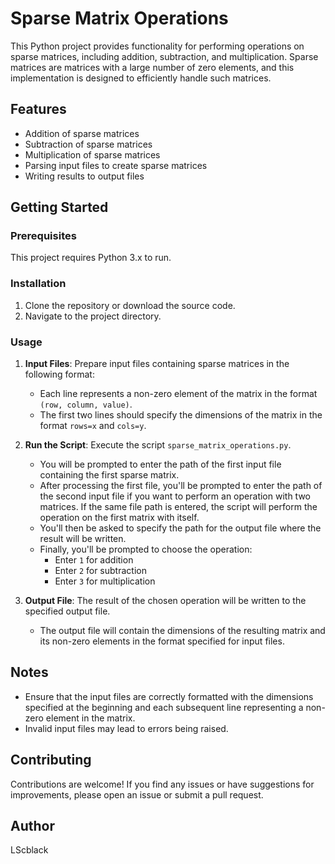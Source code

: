 # Sparse Matrix Operations

This Python project provides functionality for performing operations on sparse matrices, including addition, subtraction, and multiplication. Sparse matrices are matrices with a large number of zero elements, and this implementation is designed to efficiently handle such matrices.

## Features

- Addition of sparse matrices
- Subtraction of sparse matrices
- Multiplication of sparse matrices
- Parsing input files to create sparse matrices
- Writing results to output files

## Getting Started

### Prerequisites

This project requires Python 3.x to run.

### Installation

1. Clone the repository or download the source code.
2. Navigate to the project directory.

### Usage

1. **Input Files**: Prepare input files containing sparse matrices in the following format:
   - Each line represents a non-zero element of the matrix in the format `(row, column, value)`.
   - The first two lines should specify the dimensions of the matrix in the format `rows=x` and `cols=y`.

2. **Run the Script**: Execute the script `sparse_matrix_operations.py`.
   - You will be prompted to enter the path of the first input file containing the first sparse matrix.
   - After processing the first file, you'll be prompted to enter the path of the second input file if you want to perform an operation with two matrices. If the same file path is entered, the script will perform the operation on the first matrix with itself.
   - You'll then be asked to specify the path for the output file where the result will be written.
   - Finally, you'll be prompted to choose the operation:
     - Enter `1` for addition
     - Enter `2` for subtraction
     - Enter `3` for multiplication

3. **Output File**: The result of the chosen operation will be written to the specified output file.
   - The output file will contain the dimensions of the resulting matrix and its non-zero elements in the format specified for input files.

## Notes

- Ensure that the input files are correctly formatted with the dimensions specified at the beginning and each subsequent line representing a non-zero element in the matrix.
- Invalid input files may lead to errors being raised.

## Contributing

Contributions are welcome! If you find any issues or have suggestions for improvements, please open an issue or submit a pull request.

## Author

LScblack